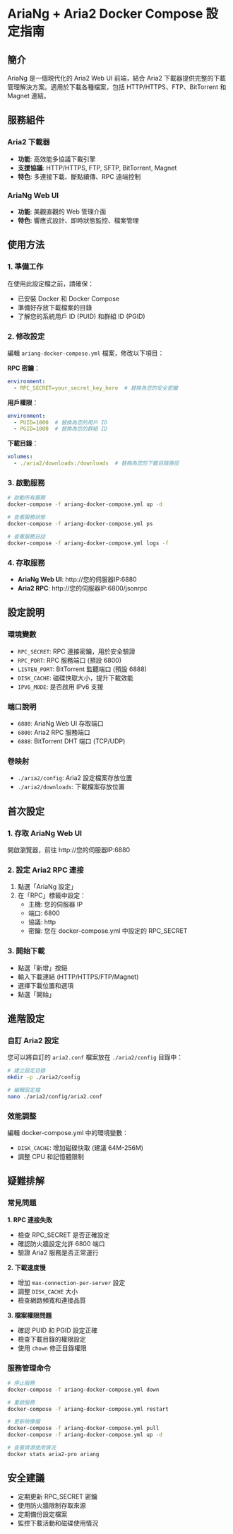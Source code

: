 # AriaNg + Aria2 Docker Compose 設定指南

## 簡介
AriaNg 是一個現代化的 Aria2 Web UI 前端，結合 Aria2 下載器提供完整的下載管理解決方案。適用於下載各種檔案，包括 HTTP/HTTPS、FTP、BitTorrent 和 Magnet 連結。

## 服務組件

### Aria2 下載器
- **功能**: 高效能多協議下載引擎
- **支援協議**: HTTP/HTTPS, FTP, SFTP, BitTorrent, Magnet
- **特色**: 多連接下載、斷點續傳、RPC 遠端控制

### AriaNg Web UI
- **功能**: 美觀直觀的 Web 管理介面
- **特色**: 響應式設計、即時狀態監控、檔案管理

## 使用方法

### 1. 準備工作
在使用此設定檔之前，請確保：
- 已安裝 Docker 和 Docker Compose
- 準備好存放下載檔案的目錄
- 了解您的系統用戶 ID (PUID) 和群組 ID (PGID)

### 2. 修改設定
編輯 `ariang-docker-compose.yml` 檔案，修改以下項目：

**RPC 密鑰**：
```yaml
environment:
  - RPC_SECRET=your_secret_key_here  # 替換為您的安全密鑰
```

**用戶權限**：
```yaml
environment:
  - PUID=1000  # 替換為您的用戶 ID
  - PGID=1000  # 替換為您的群組 ID
```

**下載目錄**：
```yaml
volumes:
  - ./aria2/downloads:/downloads  # 替換為您的下載目錄路徑
```

### 3. 啟動服務
```bash
# 啟動所有服務
docker-compose -f ariang-docker-compose.yml up -d

# 查看服務狀態
docker-compose -f ariang-docker-compose.yml ps

# 查看服務日誌
docker-compose -f ariang-docker-compose.yml logs -f
```

### 4. 存取服務
- **AriaNg Web UI**: http://您的伺服器IP:6880
- **Aria2 RPC**: http://您的伺服器IP:6800/jsonrpc

## 設定說明

### 環境變數
- `RPC_SECRET`: RPC 連接密鑰，用於安全驗證
- `RPC_PORT`: RPC 服務端口 (預設 6800)
- `LISTEN_PORT`: BitTorrent 監聽端口 (預設 6888)
- `DISK_CACHE`: 磁碟快取大小，提升下載效能
- `IPV6_MODE`: 是否啟用 IPv6 支援

### 端口說明
- `6880`: AriaNg Web UI 存取端口
- `6800`: Aria2 RPC 服務端口
- `6888`: BitTorrent DHT 端口 (TCP/UDP)

### 卷映射
- `./aria2/config`: Aria2 設定檔案存放位置
- `./aria2/downloads`: 下載檔案存放位置

## 首次設定

### 1. 存取 AriaNg Web UI
開啟瀏覽器，前往 http://您的伺服器IP:6880

### 2. 設定 Aria2 RPC 連接
1. 點選「AriaNg 設定」
2. 在「RPC」標籤中設定：
   - 主機: 您的伺服器 IP
   - 端口: 6800
   - 協議: http
   - 密鑰: 您在 docker-compose.yml 中設定的 RPC_SECRET

### 3. 開始下載
- 點選「新增」按鈕
- 輸入下載連結 (HTTP/HTTPS/FTP/Magnet)
- 選擇下載位置和選項
- 點選「開始」

## 進階設定

### 自訂 Aria2 設定
您可以將自訂的 `aria2.conf` 檔案放在 `./aria2/config` 目錄中：

```bash
# 建立設定目錄
mkdir -p ./aria2/config

# 編輯設定檔
nano ./aria2/config/aria2.conf
```

### 效能調整
編輯 docker-compose.yml 中的環境變數：
- `DISK_CACHE`: 增加磁碟快取 (建議 64M-256M)
- 調整 CPU 和記憶體限制

## 疑難排解

### 常見問題

**1. RPC 連接失敗**
- 檢查 RPC_SECRET 是否正確設定
- 確認防火牆設定允許 6800 端口
- 驗證 Aria2 服務是否正常運行

**2. 下載速度慢**
- 增加 `max-connection-per-server` 設定
- 調整 `DISK_CACHE` 大小
- 檢查網路頻寬和連接品質

**3. 檔案權限問題**
- 確認 PUID 和 PGID 設定正確
- 檢查下載目錄的權限設定
- 使用 `chown` 修正目錄權限

### 服務管理命令
```bash
# 停止服務
docker-compose -f ariang-docker-compose.yml down

# 重啟服務
docker-compose -f ariang-docker-compose.yml restart

# 更新映像檔
docker-compose -f ariang-docker-compose.yml pull
docker-compose -f ariang-docker-compose.yml up -d

# 查看資源使用情況
docker stats aria2-pro ariang
```

## 安全建議
- 定期更新 RPC_SECRET 密鑰
- 使用防火牆限制存取來源
- 定期備份設定檔案
- 監控下載活動和磁碟使用情況